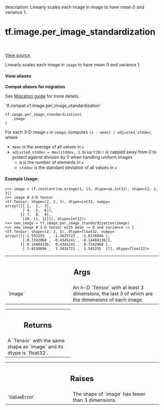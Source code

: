 description: Linearly scales each image in image to have mean 0 and variance 1.

<div itemscope itemtype="http://developers.google.com/ReferenceObject">
<meta itemprop="name" content="tf.image.per_image_standardization" />
<meta itemprop="path" content="Stable" />
</div>

# tf.image.per_image_standardization

<!-- Insert buttons and diff -->

<table class="tfo-notebook-buttons tfo-api nocontent" align="left">

</table>

<a target="_blank" class="external" href="/code/stable/tensorflow/python/ops/image_ops_impl.py">View source</a>



Linearly scales each image in `image` to have mean 0 and variance 1.

<section class="expandable">
  <h4 class="showalways">View aliases</h4>
  <p>
<b>Compat aliases for migration</b>
<p>See
<a href="https://www.tensorflow.org/guide/migrate">Migration guide</a> for
more details.</p>
<p>`tf.compat.v1.image.per_image_standardization`</p>
</p>
</section>

<pre class="devsite-click-to-copy prettyprint lang-py tfo-signature-link">
<code>tf.image.per_image_standardization(
    image
)
</code></pre>



<!-- Placeholder for "Used in" -->

For each 3-D image `x` in `image`, computes `(x - mean) / adjusted_stddev`,
where

- `mean` is the average of all values in `x`
- `adjusted_stddev = max(stddev, 1.0/sqrt(N))` is capped away from 0 to
  protect against division by 0 when handling uniform images
  - `N` is the number of elements in `x`
  - `stddev` is the standard deviation of all values in `x`

#### Example Usage:



```
>>> image = tf.constant(np.arange(1, 13, dtype=np.int32), shape=[2, 2, 3])
>>> image # 3-D tensor
<tf.Tensor: shape=(2, 2, 3), dtype=int32, numpy=
array([[[ 1,  2,  3],
        [ 4,  5,  6]],
       [[ 7,  8,  9],
        [10, 11, 12]]], dtype=int32)>
>>> new_image = tf.image.per_image_standardization(image)
>>> new_image # 3-D tensor with mean ~= 0 and variance ~= 1
<tf.Tensor: shape=(2, 2, 3), dtype=float32, numpy=
array([[[-1.593255  , -1.3035723 , -1.0138896 ],
        [-0.7242068 , -0.4345241 , -0.14484136]],
       [[ 0.14484136,  0.4345241 ,  0.7242068 ],
        [ 1.0138896 ,  1.3035723 ,  1.593255  ]]], dtype=float32)>
```

<!-- Tabular view -->
 <table class="responsive fixed orange">
<colgroup><col width="214px"><col></colgroup>
<tr><th colspan="2"><h2 class="add-link">Args</h2></th></tr>

<tr>
<td>
`image`
</td>
<td>
An n-D `Tensor` with at least 3 dimensions, the last 3 of which are
the dimensions of each image.
</td>
</tr>
</table>



<!-- Tabular view -->
 <table class="responsive fixed orange">
<colgroup><col width="214px"><col></colgroup>
<tr><th colspan="2"><h2 class="add-link">Returns</h2></th></tr>
<tr class="alt">
<td colspan="2">
A `Tensor` with the same shape as `image` and its dtype is `float32`.
</td>
</tr>

</table>



<!-- Tabular view -->
 <table class="responsive fixed orange">
<colgroup><col width="214px"><col></colgroup>
<tr><th colspan="2"><h2 class="add-link">Raises</h2></th></tr>

<tr>
<td>
`ValueError`
</td>
<td>
The shape of `image` has fewer than 3 dimensions.
</td>
</tr>
</table>

